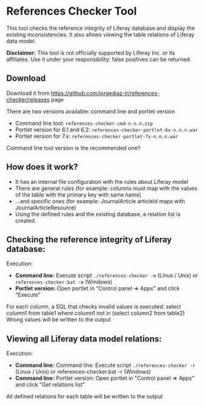# References Checker Tool
This tool checks the reference integrity of Liferay database and display the existing inconsistencies.
It also allows viewing the table relations of Liferay data model. 

**Disclaimer:** This tool is not officially supported by Liferay Inc. or its affiliates. Use it under your responsibility: false positives can be returned.

## Download

Download it from https://github.com/jorgediaz-lr/references-checker/releases page

There are two versions available: command line and portlet version
  - Command line tool: `references-checker-cmd-n.n.n.zip`
  - Portlet version for 6.1 and 6.2: `references-checker-portlet-6x-n.n.n.war`
  - Portlet version for 7.x: `references-checker-portlet-7x-n.n.n.war`

Command line tool version is the recommended one!!

 ## How does it work?

 - It has an internal file configuration with the rules about Liferay model
 - There are general rules (for example: columns must map with the values of the table with the primary key with same name)
 - ...and specific ones (for example: JournalArticle articleId maps with JournalArticleResource)
 - Using the defined rules and the existing database, a relation list is created.
 
 ## Checking the reference integrity of Liferay database:

Execution:
 - **Command line:** Execute script `./references-checker -m` (Linux / Unix) or `references-checker.bat -m` (Windows)
 - **Portlet version:** Open portlet in "Control panel => Apps" and click "Execute"

For each column, a SQL that checks invalid values is executed: select column1 from table1 where column1 not in (select column2 from table2)
Wrong values will be written to the output

 ## Viewing all Liferay data model relations:

Execution:
 - **Command line:** Command line: Execute script `./references-checker -r` (Linux / Unix) or references-checker.bat -r (Windows)
 - **Command line:** Portlet version: Open portlet in "Control panel => Apps" and click "Get relations list"
 
All defined relations for each table  will be written to the output


